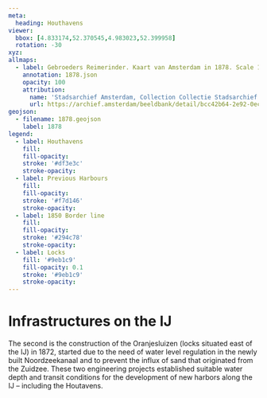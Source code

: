 ```yaml
---
meta:
  heading: Houthavens
viewer:
  bbox: [4.833174,52.370545,4.983023,52.399958]
  rotation: -30
xyz:
allmaps:
  - label: Gebroeders Reimerinder. Kaart van Amsterdam in 1878. Scale 1:20000. Stadsarchief Amsterdam.
    annotation: 1878.json
    opacity: 100
    attribution:
      name: 'Stadsarchief Amsterdam, Collection Collectie Stadsarchief Amsterdam; Kaart van Amsterdam, Image file D10100000065'
      url: https://archief.amsterdam/beeldbank/detail/bcc42b64-2e92-0eca-1ab4-58df57d2494c
geojson:
  - filename: 1878.geojson
    label: 1878
legend:
  - label: Houthavens
    fill: 
    fill-opacity:
    stroke: '#df3e3c'
    stroke-opacity:
  - label: Previous Harbours
    fill:
    fill-opacity:
    stroke: '#f7d146'
    stroke-opacity:
  - label: 1850 Border line 
    fill:
    fill-opacity:
    stroke: '#294c78'
    stroke-opacity:
  - label: Locks 
    fill: '#9eb1c9'
    fill-opacity: 0.1
    stroke: '#9eb1c9'
    stroke-opacity:
---
```

# Infrastructures on the IJ
The second is the construction of the Oranjesluizen (locks situated east of the IJ) in 1872, started due to the need of water level regulation in the newly built Noordzeekanaal and to prevent the influx of sand that originated from the Zuidzee. These two engineering projects established suitable water depth and transit conditions for the development of new harbors along the IJ – including the Houtavens.
